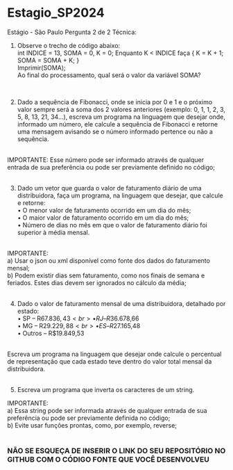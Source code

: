 # Estagio_SP2024

Estágio - São Paulo
Pergunta 2 de 2
Técnica:

1) Observe o trecho de código abaixo: <br>
int INDICE = 13, SOMA = 0, K = 0;
Enquanto K < INDICE faça { K = K + 1; SOMA = SOMA + K; }<br>
Imprimir(SOMA);<br>
Ao final do processamento, qual será o valor da variável SOMA?
<br>

2) Dado a sequência de Fibonacci, onde se inicia por 0 e 1 e o próximo valor sempre será a soma dos 2 valores anteriores (exemplo: 0, 1, 1, 2, 3, 5, 8, 13, 21, 34...), escreva um programa na linguagem que desejar onde, informado um número, ele calcule a sequência de Fibonacci e retorne uma mensagem avisando se o número informado pertence ou não a sequência.
<br>
IMPORTANTE: Esse número pode ser informado através de qualquer entrada de sua preferência ou pode ser previamente definido no código;
<br>
<br>

3) Dado um vetor que guarda o valor de faturamento diário de uma distribuidora, faça um programa, na linguagem que desejar, que calcule e retorne:<br>
• O menor valor de faturamento ocorrido em um dia do mês;<br>
• O maior valor de faturamento ocorrido em um dia do mês;<br>
• Número de dias no mês em que o valor de faturamento diário foi superior à média mensal.<br>
<br>
IMPORTANTE:<br>
a) Usar o json ou xml disponível como fonte dos dados do faturamento mensal;<br>
b) Podem existir dias sem faturamento, como nos finais de semana e feriados. Estes dias devem ser ignorados no cálculo da média;<br>
<br>

4) Dado o valor de faturamento mensal de uma distribuidora, detalhado por estado:<br>
• SP – R$67.836,43<br>
• RJ – R$36.678,66<br>
• MG – R$29.229,88<br>
• ES – R$27.165,48<br>
• Outros – R$19.849,53<br>
<br>
Escreva um programa na linguagem que desejar onde calcule o percentual de representação que cada estado teve dentro do valor total mensal da distribuidora.  <br>
<br>

5) Escreva um programa que inverta os caracteres de um string.

IMPORTANTE:<br>
a) Essa string pode ser informada através de qualquer entrada de sua preferência ou pode ser previamente definida no código;<br>
b) Evite usar funções prontas, como, por exemplo, reverse;<br>
<br>

### NÃO SE ESQUEÇA DE INSERIR O LINK DO SEU REPOSITÓRIO NO GITHUB COM O CÓDIGO FONTE QUE VOCÊ DESENVOLVEU
